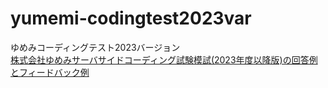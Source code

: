 # yumemi-codingtest2023var

ゆめみコーディングテスト2023バージョン<BR>
[株式会社ゆめみサーバサイドコーディング試験模試(2023年度以降版)の回答例とフィードバック例](https://qiita.com/taruhachi/items/56085228fe17537cc0d8)
